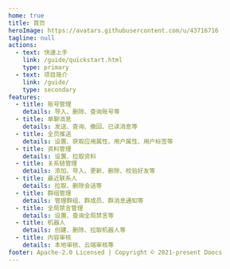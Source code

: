```yaml
---
home: true
title: 首页
heroImage: https://avatars.githubusercontent.com/u/43716716
tagline: null
actions:
  - text: 快速上手
    link: /guide/quickstart.html
    type: primary
  - text: 项目简介
    link: /guide/
    type: secondary
features:
  - title: 账号管理
    details: 导入、删除、查询账号等
  - title: 单聊消息
    details: 发送、查询、撤回、已读消息等
  - title: 全员推送
    details: 设置、获取应用属性、用户属性、用户标签等
  - title: 资料管理
    details: 设置、拉取资料
  - title: 关系链管理
    details: 添加、导入、更新、删除、校验好友等
  - title: 最近联系人
    details: 拉取、删除会话等
  - title: 群组管理
    details: 管理群组、群成员、群消息通知等
  - title: 全局禁言管理
    details: 设置、查询全局禁言等
  - title: 机器人
    details: 创建、删除、拉取机器人等
  - title: 内容审核
    details: 本地审核、云端审核等
footer: Apache-2.0 Licensed | Copyright © 2021-present Doocs
---
```

